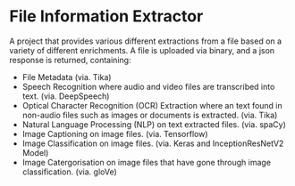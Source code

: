 # File Information Extractor
A project that provides various different extractions from a file based on a variety of different enrichments.
A file is uploaded via binary, and a json response is returned, containing:
- File Metadata (via. Tika)
- Speech Recognition where audio and video files are transcribed into text. (via. DeepSpeech)
- Optical Character Recognition (OCR) Extraction where an text found in non-audio files such as images or documents is extracted. (via. Tika)
- Natural Language Processing (NLP) on text extracted files. (via. spaCy)
- Image Captioning on image files. (via. Tensorflow)
- Image Classification on image files. (via. Keras and InceptionResNetV2 Model)
- Image Catergorisation on image files that have gone through image classification. (via. gloVe)

